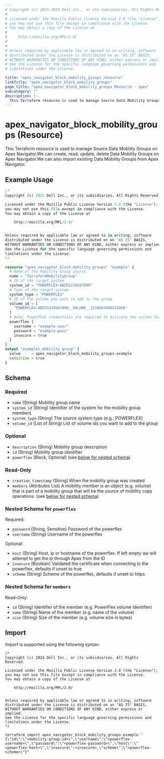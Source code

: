 ```yaml
---
# Copyright (c) 2023-2024 Dell Inc., or its subsidiaries. All Rights Reserved.
#
# Licensed under the Mozilla Public License Version 2.0 (the "License");
# you may not use this file except in compliance with the License.
# You may obtain a copy of the License at
#
#     http://mozilla.org/MPL/2.0/
#
#
# Unless required by applicable law or agreed to in writing, software
# distributed under the License is distributed on an "AS IS" BASIS,
# WITHOUT WARRANTIES OR CONDITIONS OF ANY KIND, either express or implied.
# See the License for the specific language governing permissions and
# limitations under the License.

title: "apex_navigator_block_mobility_groups resource"
linkTitle: "apex_navigator_block_mobility_groups"
page_title: "apex_navigator_block_mobility_groups Resource - apex"
subcategory: ""
description: |-
  This Terraform resource is used to manage Source Data Mobility Groups on Apex Navigator.We can create, read, update, delete Data Mobility Groups on Apex Navigator.We can also import existing Data Mobility Groups from Apex Navigator.
---
```


# apex_navigator_block_mobility_groups (Resource)

This Terraform resource is used to manage Source Data Mobility Groups on Apex Navigator.We can create, read, update, delete Data Mobility Groups on Apex Navigator.We can also import existing Data Mobility Groups from Apex Navigator.


## Example Usage

```terraform
/*
Copyright (c) 2024 Dell Inc., or its subsidiaries. All Rights Reserved.

Licensed under the Mozilla Public License Version 2.0 (the "License");
you may not use this file except in compliance with the License.
You may obtain a copy of the License at

    http://mozilla.org/MPL/2.0/


Unless required by applicable law or agreed to in writing, software
distributed under the License is distributed on an "AS IS" BASIS,
WITHOUT WARRANTIES OR CONDITIONS OF ANY KIND, either express or implied.
See the License for the specific language governing permissions and
limitations under the License.
*/

resource "apex_navigator_block_mobility_groups" "example" {
  # Name of the Mobility Group source
  name = "TerraformMobilityGroup"
  # ID of the target system
  system_id = "POWERFLEX-ABCD1234567890"
  # Type of the target system
  system_type = "POWERFLEX"
  # ID of the volume you want to add to the group
  volume_id = [
    "POWERFLEX-ABCD1234567890__VOLUME__1234567890123456"
  ]
  # Note: PowerFlex credentials are required to activate the system for mobility related operations.
  powerflex {
    username = "example-user"
    password = "example-pass"
    insecure = true
  }
}
output "examples_mobility_group" {
  value     = apex_navigator_block_mobility_groups.example
  sensitive = true
}
```

<!-- schema generated by tfplugindocs -->
## Schema

### Required

- `name` (String) Mobility group name
- `system_id` (String) Identifier of the system for the mobility group members
- `system_type` (String) The source system type (e.g.: POWERFLEX)
- `volume_id` (List of String) List of volume ids you want to add to the group

### Optional

- `description` (String) Mobility group description
- `id` (String) Mobility group identifier
- `powerflex` (Block, Optional) (see [below for nested schema](#nestedblock--powerflex))

### Read-Only

- `creation_timestamp` (String) When the mobility group was created
- `members` (Attributes List) A mobility member is an object (e.g. volume) that is part of a mobility group that will be the source of mobility copy operations. (see [below for nested schema](#nestedatt--members))

<a id="nestedblock--powerflex"></a>
### Nested Schema for `powerflex`

Required:

- `password` (String, Sensitive) Password of the powerflex
- `username` (String) Username of the powerflex

Optional:

- `host` (String) Host, ip or hostname of the powerflex. If left empty we will attempt to get the ip through Apex from the ID
- `insecure` (Boolean) Validated the certificate when connecting to the powerflex, defaults if unset to true
- `scheme` (String) Scheme of the powerflex, defaults if unset to https


<a id="nestedatt--members"></a>
### Nested Schema for `members`

Read-Only:

- `id` (String) Identifier of the member (e.g. PowerFlex volume identifier)
- `name` (String) Name of the member (e.g. name of the volume)
- `size` (String) Size of the member (e.g. volume size in bytes)

## Import

Import is supported using the following syntax:

```shell
/*
Copyright (c) 2024 Dell Inc., or its subsidiaries. All Rights Reserved.

Licensed under the Mozilla Public License Version 2.0 (the "License");
you may not use this file except in compliance with the License.
You may obtain a copy of the License at

    http://mozilla.org/MPL/2.0/


Unless required by applicable law or agreed to in writing, software
distributed under the License is distributed on an "AS IS" BASIS,
WITHOUT WARRANTIES OR CONDITIONS OF ANY KIND, either express or implied.
See the License for the specific language governing permissions and
limitations under the License.
*/

terraform import apex_navigator_block_mobility_groups.example "{\"id\":\"<mobility-group-id>\",\"username\":\"<powerflex-username>\",\"password\":\"<powerflex-password>\",\"host\":\"<powerflex-host>\",\"insecure\":<insecure>,\"scheme\":\"<powerflex-scheme>\"}"
```